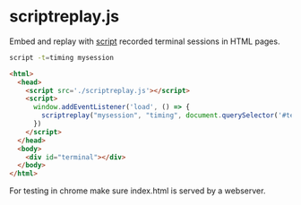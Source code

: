 # scriptreplay.js

Embed and replay with [script](https://linux.die.net/man/1/script) recorded terminal sessions in HTML pages.

```bash
script -t=timing mysession
```

```html
<html>
  <head>
    <script src='./scriptreplay.js'></script>
    <script>
      window.addEventListener('load', () => {
        scriptreplay("mysession", "timing", document.querySelector('#terminal'))
      })
    </script>
  </head>
  <body>
    <div id="terminal"></div>
  </body>
</html>
```

For testing in chrome make sure index.html is served by a webserver.
